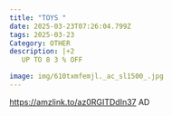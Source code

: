 ```yaml
---
title: "TOYS "
date: 2025-03-23T07:26:04.799Z
tags: 2025-03-23
Category: OTHER
description: |+2
   UP TO 8 3 % OFF

image: img/610txmfemjl._ac_sl1500_.jpg
---
```

https://amzlink.to/az0RGITDdIn37
AD